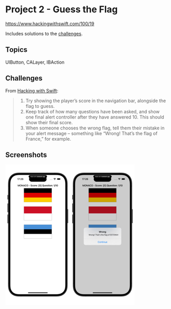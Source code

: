# Project 2 - Guess the Flag

https://www.hackingwithswift.com/100/19

Includes solutions to the [challenges](https://www.hackingwithswift.com/read/2/6/wrap-up).

## Topics

UIButton, CALayer, IBAction

## Challenges

From [Hacking with Swift](https://www.hackingwithswift.com/read/2/6/wrap-up):
>1. Try showing the player’s score in the navigation bar, alongside the flag to guess.
>2. Keep track of how many questions have been asked, and show one final alert controller after they have answered 10. This should show their final score.
>3. When someone chooses the wrong flag, tell them their mistake in your alert message – something like “Wrong! That’s the flag of France,” for example.


## Screenshots

<img src="https://github.com/bashubb/100-days-of-swift/blob/main/02-Project2/guessTheFlag1.jpeg" width="40%"><img src="https://github.com/bashubb/100-days-of-swift/blob/main/02-Project2/guessTheFlag2.jpeg" width="40%"> 
